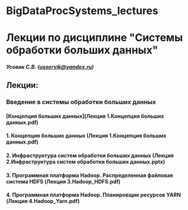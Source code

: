 # BigDataProcSystems_lectures
Лекции по дисциплине "Системы обработки больших данных"
======================
##### Усовик С.В. (usservik@yandex.ru)
Лекции:
----
### Введение в системы обработки больших данных
#### [Концепция больших данных](Лекция 1.Концепция больших данных.pdf)
#### 1. Концепция больших данных (Лекция 1.Концепция больших данных.pdf)
#### 2. Инфраструктура систем обработки больших данных (Лекция 2.Инфраструктура систем обработки больших данных.pptx)
#### 3. Программная платформа Hadoop. Распределенная файловая система HDFS (Лекция 3.Hadoop_HDFS.pdf) 
#### 4. Программная платформа Hadoop. Планировщик ресурсов YARN (Лекция 4.Hadoop_Yarn.pdf)

